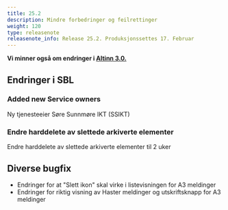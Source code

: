 ```yaml
---
title: 25.2
description: Mindre forbedringer og feilrettinger
weight: 120
type: releasenote
releasenote_info: Release 25.2. Produksjonssettes 17. Februar
---
```

**Vi minner også om endringer i [Altinn 3.0.](https://github.com/Altinn/altinn-studio/releases)**

## Endringer i SBL

### Added new Service owners
Ny tjenesteeier Søre Sunnmøre IKT (SSIKT)

### Endre harddelete av slettede arkiverte elementer
Endre harddelete av slettede arkiverte elementer til 2 uker

## Diverse bugfix
- Endringer for at "Slett ikon" skal virke i listevisningen for A3 meldinger
- Endringer for riktig visning av Haster meldinger og utskriftsknapp for A3 meldinger
